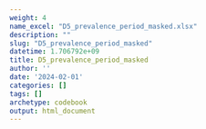 ```yaml
---
weight: 4
name_excel: "D5_prevalence_period_masked.xlsx"
description: ""
slug: "D5_prevalence_period_masked"
datetime: 1.706792e+09
title: D5_prevalence_period_masked
author: ''
date: '2024-02-01'
categories: []
tags: []
archetype: codebook
output: html_document
---
```


<div class="tabcontent"></div>
